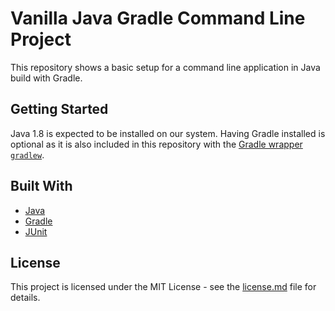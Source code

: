 # Vanilla Java Gradle Command Line Project

This repository shows a basic setup for a command line application in Java build with Gradle.


## Getting Started

Java 1.8 is expected to be installed on our system.
Having Gradle installed is optional as it is also included in this repository with the [Gradle wrapper `gradlew`](https://docs.gradle.org/current/userguide/gradle_wrapper.html).


## Built With

- [Java](https://www.java.com)
- [Gradle](https://gradle.org)
- [JUnit](http://junit.org)


## License

This project is licensed under the MIT License - see the [license.md](license.md) file for details.
